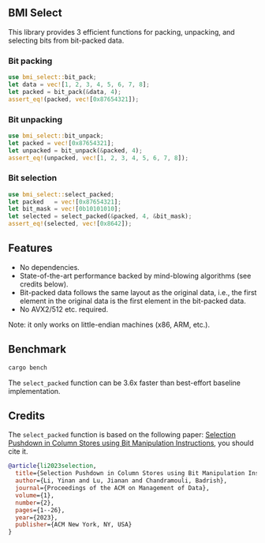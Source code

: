 ## BMI Select 

This library provides 3 efficient functions for packing, unpacking, and selecting bits from bit-packed data.

### Bit packing
```rust
use bmi_select::bit_pack;
let data = vec![1, 2, 3, 4, 5, 6, 7, 8];
let packed = bit_pack(&data, 4);
assert_eq!(packed, vec![0x87654321]);
```

### Bit unpacking
```rust
use bmi_select::bit_unpack;
let packed = vec![0x87654321];
let unpacked = bit_unpack(&packed, 4);
assert_eq!(unpacked, vec![1, 2, 3, 4, 5, 6, 7, 8]);
```

### Bit selection
```rust
use bmi_select::select_packed;
let packed   = vec![0x87654321];
let bit_mask = vec![0b10101010];
let selected = select_packed(&packed, 4, &bit_mask);
assert_eq!(selected, vec![0x8642]);
```

## Features

- No dependencies.
- State-of-the-art performance backed by mind-blowing algorithms (see credits below).
- Bit-packed data follows the same layout as the original data, i.e., the first element in the original data is the first element in the bit-packed data.
- No AVX2/512 etc. required.

Note: it only works on little-endian machines (x86, ARM, etc.).

## Benchmark

```bash
cargo bench
```

The `select_packed` function can be 3.6x faster than best-effort baseline implementation.

## Credits

The `select_packed` function is based on the following paper: [Selection Pushdown in Column Stores using Bit Manipulation Instructions](https://www.microsoft.com/en-us/research/wp-content/uploads/2023/06/parquet-select-sigmod23.pdf), you should cite it.

```bibtex
@article{li2023selection,
  title={Selection Pushdown in Column Stores using Bit Manipulation Instructions},
  author={Li, Yinan and Lu, Jianan and Chandramouli, Badrish},
  journal={Proceedings of the ACM on Management of Data},
  volume={1},
  number={2},
  pages={1--26},
  year={2023},
  publisher={ACM New York, NY, USA}
}
```
